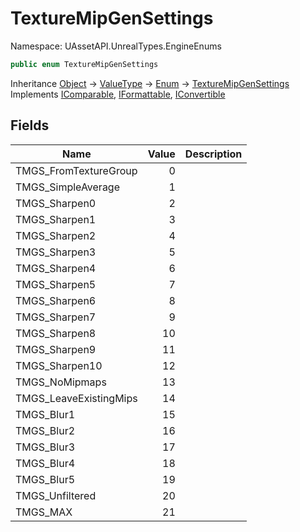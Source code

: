 # TextureMipGenSettings

Namespace: UAssetAPI.UnrealTypes.EngineEnums

```csharp
public enum TextureMipGenSettings
```

Inheritance [Object](https://docs.microsoft.com/en-us/dotnet/api/system.object) → [ValueType](https://docs.microsoft.com/en-us/dotnet/api/system.valuetype) → [Enum](https://docs.microsoft.com/en-us/dotnet/api/system.enum) → [TextureMipGenSettings](./uassetapi.unrealtypes.engineenums.texturemipgensettings.md)<br>
Implements [IComparable](https://docs.microsoft.com/en-us/dotnet/api/system.icomparable), [IFormattable](https://docs.microsoft.com/en-us/dotnet/api/system.iformattable), [IConvertible](https://docs.microsoft.com/en-us/dotnet/api/system.iconvertible)

## Fields

| Name | Value | Description |
| --- | --: | --- |
| TMGS_FromTextureGroup | 0 |  |
| TMGS_SimpleAverage | 1 |  |
| TMGS_Sharpen0 | 2 |  |
| TMGS_Sharpen1 | 3 |  |
| TMGS_Sharpen2 | 4 |  |
| TMGS_Sharpen3 | 5 |  |
| TMGS_Sharpen4 | 6 |  |
| TMGS_Sharpen5 | 7 |  |
| TMGS_Sharpen6 | 8 |  |
| TMGS_Sharpen7 | 9 |  |
| TMGS_Sharpen8 | 10 |  |
| TMGS_Sharpen9 | 11 |  |
| TMGS_Sharpen10 | 12 |  |
| TMGS_NoMipmaps | 13 |  |
| TMGS_LeaveExistingMips | 14 |  |
| TMGS_Blur1 | 15 |  |
| TMGS_Blur2 | 16 |  |
| TMGS_Blur3 | 17 |  |
| TMGS_Blur4 | 18 |  |
| TMGS_Blur5 | 19 |  |
| TMGS_Unfiltered | 20 |  |
| TMGS_MAX | 21 |  |
